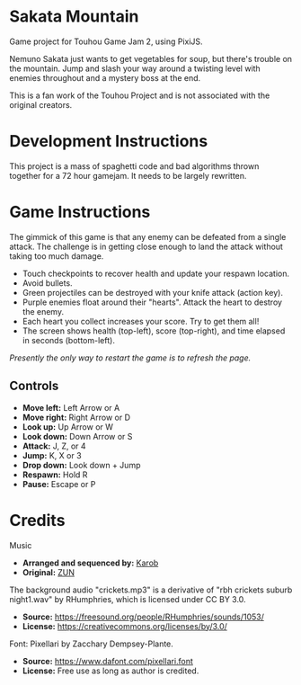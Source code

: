 # Sakata Mountain

Game project for Touhou Game Jam 2, using PixiJS.

Nemuno Sakata just wants to get vegetables for soup, but there's trouble on the mountain. Jump and slash your way around a twisting level with enemies throughout and a mystery boss at the end.

This is a fan work of the Touhou Project and is not associated with the original creators.

# Development Instructions

This project is a mass of spaghetti code and bad algorithms thrown together for a 72 hour gamejam. It needs to be largely rewritten.

# Game Instructions

The gimmick of this game is that any enemy can be defeated from a single attack. The challenge is in getting close enough to land the attack without taking too much damage.

- Touch checkpoints to recover health and update your respawn location.
- Avoid bullets.
- Green projectiles can be destroyed with your knife attack (action key).
- Purple enemies float around their "hearts". Attack the heart to destroy the enemy.
- Each heart you collect increases your score. Try to get them all!
- The screen shows health (top-left), score (top-right), and time elapsed in seconds (bottom-left).

*Presently the only way to restart the game is to refresh the page.*

## Controls

- **Move left:** Left Arrow or A
- **Move right:** Right Arrow or D
- **Look up:** Up Arrow or W
- **Look down:** Down Arrow or S
- **Attack:** J, Z, or 4
- **Jump:** K, X or 3
- **Drop down:** Look down + Jump
- **Respawn:** Hold R
- **Pause:** Escape or P

# Credits

Music
- **Arranged and sequenced by:** [Karob](https://soundcloud.com/krichotomy)
- **Original:** [ZUN](https://kourindou.exblog.jp/)

The background audio "crickets.mp3" is a derivative of "rbh crickets suburb night1.wav" by RHumphries, which is licensed under CC BY 3.0.
- **Source:** https://freesound.org/people/RHumphries/sounds/1053/
- **License:** https://creativecommons.org/licenses/by/3.0/

Font: Pixellari by Zacchary Dempsey-Plante.
- **Source:** https://www.dafont.com/pixellari.font
- **License:** Free use as long as author is credited.

